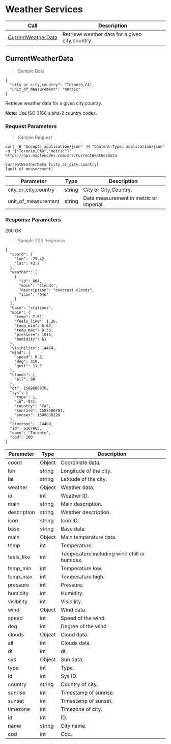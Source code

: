 # Weather Services

Call                                                      | Description
----------------------------------------------------------|---------------------------------
[CurrentWeatherData](#currentweatherdata)                 | Retrieve weather data for a given city,country.




## CurrentWeatherData

> Sample Data

```cli
{
  "city_or_city,country": "Toronto,CA",
  "unit_of_measurement": "metric"
}
```
Retrieve weather data for a given city,country.

**Note:** Use ISO 3166 alpha-2 country codes.

### Request Parameters

> Sample Request

```shell
curl -H "Accept: application/json" -H "Content-Type: application/json" -d '["Toronto,CAD","metric"]' https://api.maplenodes.com/xrs/CurrentWeatherData
```

<code class="api-call">CurrentWeatherData [city_or_city,country] [unit_of_measurement]</code>

Parameter             | Type       | Description
----------------------|------------|-------------
city_or_city,country  | string     | City or City,Country.
unit_of_measurement   | string     | Data measurement in metric or imperial.


### Response Parameters

<aside class="success">
200 OK
</aside>

> Sample 200 Response

```shell
{
  "coord": {
    "lon": -79.42,
    "lat": 43.7
  },
  "weather": [
    {
      "id": 804,
      "main": "Clouds",
      "description": "overcast clouds",
      "icon": "04d"
    }
  ],
  "base": "stations",
  "main": {
    "temp": 7.51,
    "feels_like": 1.26,
    "temp_min": 6.67,
    "temp_max": 8.33,
    "pressure": 1015,
    "humidity": 61
  },
  "visibility": 14484,
  "wind": {
    "speed": 6.2,
    "deg": 310,
    "gust": 11.3
  },
  "clouds": {
    "all": 90
  },
  "dt": 1588606876,
  "sys": {
    "type": 1,
    "id": 941,
    "country": "CA",
    "sunrise": 1588586703,
    "sunset": 1588638220
  },
  "timezone": -14400,
  "id": 6167865,
  "name": "Toronto",
  "cod": 200
}
```

Parameter             | Type       | Description
----------------------|------------|-------------
coord                 | Object     | Coordinate data.
lon                   | string     | Longitude of the city.
lat                   | string     | Latitude of the city.
weather               | Object     | Weather data.
id                    | int        | Weather ID.
main                  | string     | Main description. 
description           | string     | Weather description.
icon                  | string     | Icon ID.
base                  | string     | Base data.
main                  | Object     | Main temperature data.
temp                  | int        | Temperature.
feels_like            | int        | Temperature including wind chill or humidex.
temp_min              | int        | Temperature low.
temp_max              | int        | Temperature high.
pressure              | int        | Pressure.
humidity              | int        | Humidity.
visibility            | int        | Visibility.
wind                  | Object     | Wind data.
speed                 | int        | Speed of the wind.
deg                   | int        | Degree of the wind.
clouds                | Object     | Cloud data.
all                   | int        | Clouds data.
dt                    | int        | dt.
sys                   | Object     | Sun data.
type                  | int        | Type.
id                    | int        | Sys ID.
country               | string     | Country of city.
sunrise               | int        | Timestamp of sunrise.
sunset                | int        | Timestamp of sunset.
timezone              | int        | Timezone of city.
id                    | int        | ID.
name                  | string     | City name.
cod                   | int        | Cod.
